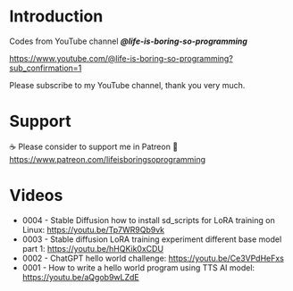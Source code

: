 # Introduction
Codes from YouTube channel ***@life-is-boring-so-programming***

https://www.youtube.com/@life-is-boring-so-programming?sub_confirmation=1 

Please subscribe to my YouTube channel, thank you very much. 

# Support
☕️ Please consider to support me in Patreon 🍻
https://www.patreon.com/lifeisboringsoprogramming

# Videos
* 0004 - Stable Diffusion how to install sd_scripts for LoRA training on Linux: https://youtu.be/Tp7WR9Qb9vk
* 0003 - Stable diffusion LoRA training experiment different base model part 1: https://youtu.be/hHQKik0xCDU
* 0002 - ChatGPT hello world challenge: https://youtu.be/Ce3VPdHeFxs
* 0001 - How to write a hello world program using TTS AI model: https://youtu.be/aQgob9wLZdE
